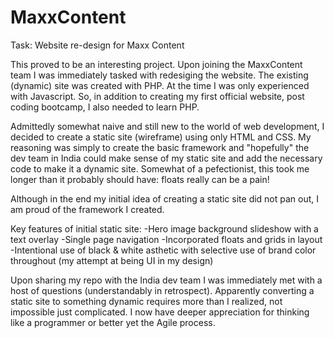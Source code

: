 # MaxxContent
Task: Website re-design for Maxx Content

This proved to be an interesting project. Upon joining the MaxxContent team I was immediately tasked with redesiging the website. The existing (dynamic) site was created with PHP. At the time I was only experienced with Javascript. So, in addition to creating my first official website, post coding bootcamp, I also needed to learn PHP.  

Admittedly somewhat naive and still new to the world of web development, I decided to create a static site (wireframe) using only HTML and CSS. My reasoning was simply to create the basic framework and "hopefully" the dev team in India could make sense of my static site and add the necessary code to make it a dynamic site. Somewhat of a pefectionist, this took me longer than it probably should have: floats really can be a pain!

Although in the end my initial idea of creating a static site did not pan out, I am proud of the framework I created. 

Key features of initial static site:
-Hero image background slideshow with a text overlay
-Single page navigation
-Incorporated floats and grids in layout
-Intentional use of black & white asthetic with selective use of brand color throughout (my attempt at being UI in my design)

Upon sharing my repo with the India dev team I was immediately met with a host of questions (understandably in retrospect). Apparently converting a static site to something dynamic requires more than I realized, not impossible just complicated.  I now have deeper appreciation for thinking like a programmer or better yet the Agile process.  
